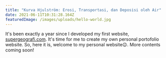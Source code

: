 ```yaml
---
title: "Kurva Hjulström: Erosi, Transportasi, dan Deposisi oleh Air"
date: 2021-06-11T10:31:28.164Z
featuredImage: /images/uploads/hello-world.jpg
---
```


It's been exactly a year since I developed my first website, [supergeografi.com](https://supergeografi.com). It's time for me to create my own personal portofolio website. So, here it is, welcome to my personal website😉. More contents coming soon!